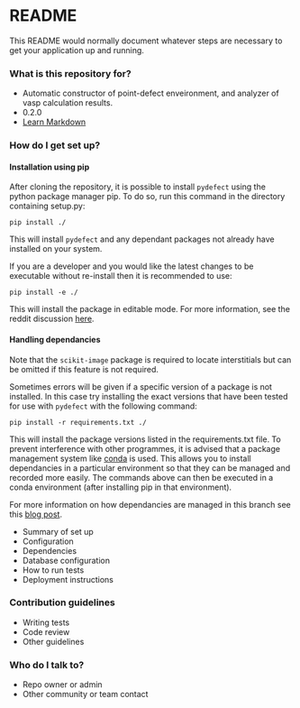 # README #

This README would normally document whatever steps are necessary to get your application up and running.

### What is this repository for? ###

* Automatic constructor of point-defect enveironment, and analyzer of vasp 
  calculation results.
* 0.2.0
* [Learn Markdown](https://bitbucket.org/tutorials/markdowndemo)

### How do I get set up? ###

#### Installation using pip

After cloning the repository, it is possible to install `pydefect` using the python package manager pip.
To do so, 
run this command in the directory containing setup.py:

`pip install ./`

This will install `pydefect` and any dependant packages
not already have installed on your system. 

If you are a developer and you would like the latest changes to be executable without re-install then it is recommended to use:

`pip install -e ./`

This will install the package in editable mode. For more information, see the reddit discussion [here](https://www.reddit.com/r/learnpython/comments/ayx7za/how_does_pip_install_e_work_is_there_a_specific/).

#### Handling dependancies

Note that the `scikit-image` package is required to locate interstitials but can be omitted if this feature is not required.

Sometimes errors will be given if a specific version of a package is not 
installed. In this case try installing the exact versions that have been 
tested for use with `pydefect` with the following command:

`pip install -r requirements.txt ./`

This will install the package versions listed in the requirements.txt file.
To prevent interference with other programmes, it is advised that a package 
management system like 
[conda](https://docs.conda.io/projects/conda/en/latest/index.html) is used. 
This allows you to install dependancies in a particular environment so that 
they can be managed and recorded more easily. The commands above can then be 
executed in a conda environment (after installing pip in that environment).

For more information on how dependancies are managed in this branch see this [blog post](https://medium.com/@boscacci/why-and-how-to-make-a-requirements-txt-f329c685181e).



* Summary of set up
* Configuration
* Dependencies
* Database configuration
* How to run tests
* Deployment instructions

### Contribution guidelines ###

* Writing tests
* Code review
* Other guidelines

### Who do I talk to? ###

* Repo owner or admin
* Other community or team contact
